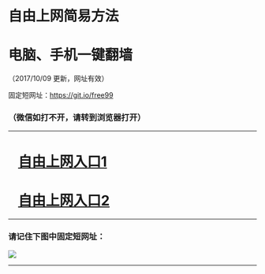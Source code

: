 ﻿# 自由上网简易方法

# 电脑、手机一键翻墙

（2017/10/09 更新，网址有效）

固定短网址：https://git.io/free99

### （微信如打不开，请转到浏览器打开）


***





# &nbsp;&nbsp; <a href="http://ft68726085.fwq-tz-1001.info/fwqtz01.html?t=100900117983 " target="_blank">自由上网入口1</a>
# &nbsp;&nbsp; <a href="http://ft242739098.fwq-tz-1002.info/fwqtz02.html?t=100900119398 " target="_blank">自由上网入口2</a>
***

### 请记住下图中固定短网址：

<img src="https://s3-us-west-2.amazonaws.com/fwq-1001/yjfq-20170905okok.png" /> 


***

